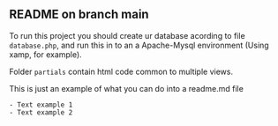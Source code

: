 ## README on branch main

To run this project you should create ur database acording to file `database.php`, and run this in to an a Apache-Mysql environment (Using xamp, for example).

Folder `partials` contain html code common to multiple views.

This is just an example of what you can do into a readme.md file 
        
    - Text example 1
    - Text example 2
